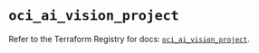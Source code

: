 # `oci_ai_vision_project`

Refer to the Terraform Registry for docs: [`oci_ai_vision_project`](https://registry.terraform.io/providers/hashicorp/oci/7.19.0/docs/resources/ai_vision_project).
